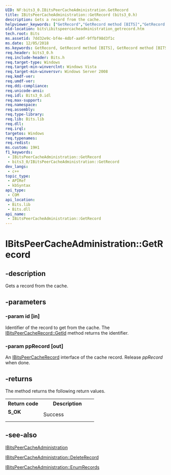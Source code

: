 ```yaml
---
UID: NF:bits3_0.IBitsPeerCacheAdministration.GetRecord
title: IBitsPeerCacheAdministration::GetRecord (bits3_0.h)
description: Gets a record from the cache.
helpviewer_keywords: ["GetRecord","GetRecord method [BITS]","GetRecord method [BITS]","IBitsPeerCacheAdministration interface","IBitsPeerCacheAdministration interface [BITS]","GetRecord method","IBitsPeerCacheAdministration.GetRecord","IBitsPeerCacheAdministration::GetRecord","bits.ibitspeercacheadministration_getrecord","bits3_0/IBitsPeerCacheAdministration::GetRecord"]
old-location: bits\ibitspeercacheadministration_getrecord.htm
tech.root: Bits
ms.assetid: 7dd32e9c-bf4e-4dbf-aa9f-9ffbf98d3f1c
ms.date: 12/05/2018
ms.keywords: GetRecord, GetRecord method [BITS], GetRecord method [BITS],IBitsPeerCacheAdministration interface, IBitsPeerCacheAdministration interface [BITS],GetRecord method, IBitsPeerCacheAdministration.GetRecord, IBitsPeerCacheAdministration::GetRecord, bits.ibitspeercacheadministration_getrecord, bits3_0/IBitsPeerCacheAdministration::GetRecord
req.header: bits3_0.h
req.include-header: Bits.h
req.target-type: Windows
req.target-min-winverclnt: Windows Vista
req.target-min-winversvr: Windows Server 2008
req.kmdf-ver: 
req.umdf-ver: 
req.ddi-compliance: 
req.unicode-ansi: 
req.idl: Bits3_0.idl
req.max-support: 
req.namespace: 
req.assembly: 
req.type-library: 
req.lib: Bits.lib
req.dll: 
req.irql: 
targetos: Windows
req.typenames: 
req.redist: 
ms.custom: 19H1
f1_keywords:
 - IBitsPeerCacheAdministration::GetRecord
 - bits3_0/IBitsPeerCacheAdministration::GetRecord
dev_langs:
 - c++
topic_type:
 - APIRef
 - kbSyntax
api_type:
 - COM
api_location:
 - Bits.lib
 - Bits.dll
api_name:
 - IBitsPeerCacheAdministration::GetRecord
---
```


# IBitsPeerCacheAdministration::GetRecord


## -description

Gets a record from the cache.

## -parameters

### -param id [in]

Identifier of the record to get from the cache. The <a href="/windows/desktop/api/bits3_0/nf-bits3_0-ibitspeercacherecord-getid">IBitsPeerCacheRecord::GetId</a> method returns the identifier.

### -param ppRecord [out]

An <a href="/windows/desktop/api/bits3_0/nn-bits3_0-ibitspeercacherecord">IBitsPeerCacheRecord</a> interface of the cache record. Release <i>ppRecord</i> when done.

## -returns

The method returns the following return values.

<table>
<tr>
<th>Return code</th>
<th>Description</th>
</tr>
<tr>
<td width="40%">
<dl>
<dt><b>S_OK</b></dt>
</dl>
</td>
<td width="60%">
Success

</td>
</tr>
</table>

## -see-also

<a href="/windows/desktop/api/bits3_0/nn-bits3_0-ibitspeercacheadministration">IBitsPeerCacheAdministration</a>



<a href="/windows/desktop/api/bits3_0/nf-bits3_0-ibitspeercacheadministration-deleterecord">IBitsPeerCacheAdministration::DeleteRecord</a>



<a href="/windows/desktop/api/bits3_0/nf-bits3_0-ibitspeercacheadministration-enumrecords">IBitsPeerCacheAdministration::EnumRecords</a>

